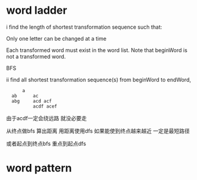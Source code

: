 # word ladder
i
find the length of shortest transformation sequence such that:

Only one letter can be changed at a time

Each transformed word must exist in the word list. Note that beginWord is not a transformed word.

BFS

ii
find all shortest transformation sequence(s) from beginWord to endWord, 


```
      a
  ab      ac
  abg     acd acf
          acdf acef
```
由于acdf一定会绕远路 就没必要走

从终点做bfs 算出距离  用距离使用dfs 如果能使到终点越来越近 一定是最短路径

或者起点到终点bfs 重点到起点dfs

# word pattern
